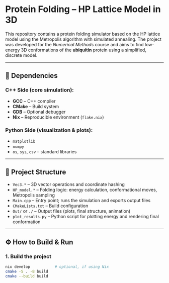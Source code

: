 # Protein Folding – HP Lattice Model in 3D

This repository contains a protein folding simulator based on the HP lattice model using the Metropolis algorithm with simulated annealing. The project was developed for the *Numerical Methods* course and aims to find low-energy 3D conformations of the **ubiquitin** protein using a simplified, discrete model.

---

## 🧰 Dependencies

### C++ Side (core simulation):
- **GCC** – C++ compiler
- **CMake** – Build system
- **GDB** – Optional debugger
- **Nix** – Reproducible environment (`flake.nix`)

### Python Side (visualization & plots):
- `matplotlib`
- `numpy`
- `os`, `sys`, `csv` – standard libraries

---

## 📁 Project Structure

- `Vec3.*` – 3D vector operations and coordinate hashing
- `HP_model.*` – Folding logic: energy calculation, conformational moves, Metropolis sampling
- `Main.cpp` – Entry point; runs the simulation and exports output files
- `CMakeLists.txt` – Build configuration
- `Out/` or `./` – Output files (plots, final structure, animation)
- `plot_results.py` – Python script for plotting energy and rendering final conformation

---

## ⚙️ How to Build & Run

### 1. Build the project
```bash
nix develop           # optional, if using Nix
cmake -S . -B build
cmake --build build
